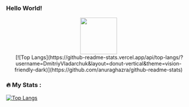 ### Hello World!

<div id="header" align="center">
  <img src="https://media.giphy.com/media/ksE9feSa2b4V2GYwY4/giphy.gif" width="100"/> 
</div>

<div id="header" align="center">
    <img src="https://komarev.com/ghpvc/?username=DmitriyVladarchuk&style=flat-square&color=blue" alt=""/>
  [![Top Langs](https://github-readme-stats.vercel.app/api/top-langs/?username=DmitriyVladarchuk&layout=donut-vertical&theme=vision-friendly-dark)](https://github.com/anuraghazra/github-readme-stats)
</div>

### :fire: My Stats :
[![Top Langs](https://github-readme-stats.vercel.app/api/top-langs/?username=DmitriyVladarchuk&layout=donut-vertical&theme=vision-friendly-dark)](https://github.com/anuraghazra/github-readme-stats)
